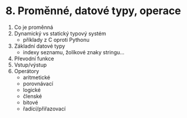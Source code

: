 # 8. Proměnné, datové typy, operace

1. Co je proměnná
2. Dynamický vs statický typový systém
    - příklady z C oproti Pythonu
3. Základní datové typy
    - indexy seznamu, žolíkové znaky stringu... 
4. Převodní funkce 
5. Vstup/výstup 
6. Operátory
    - aritmetické 
    - porovnávací 
    - logické 
    - členské 
    - bitové 
    - řadící/přiřazovací